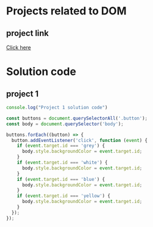 # Projects related to DOM

## project link

[Click here](https://stackbliz.com/dom-project-chaiaurcode?file=index.html)

# Solution code

## project 1

```javascript
console.log("Project 1 solution code")

const buttons = document.querySelectorAll('.button');
const body = document.querySelector('body');

buttons.forEach((button) => {
  button.addEventListener('click', function (event) {
    if (event.target.id === 'grey') {
      body.style.backgroundColor = event.target.id;
    }
    if (event.target.id === 'white') {
      body.style.backgroundColor = event.target.id;
    }
    if (event.target.id === 'blue') {
      body.style.backgroundColor = event.target.id;
    }
    if (event.target.id === 'yellow') {
      body.style.backgroundColor = event.target.id;
    }
  });
});


```